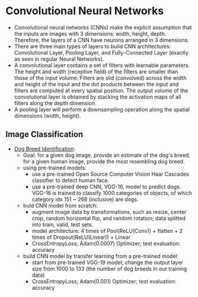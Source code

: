 # Convolutional Neural Networks

- Convolutional neural networks (CNNs) make the explicit assumption that the inputs are images with 3 dimensions: width, height, depth. Therefore, the layers of a CNN have neurons arranged in 3 dimensions.
- There are three main types of layers to build CNN architectures: Convolutional Layer, Pooling Layer, and Fully-Connected Layer (exactly as seen in regular Neural Networks). 
- A convolutional layer contains a set of filters with learnable parameters. The height and width (receptive field) of the filters are smaller than those of the input volume. Filters are slid (convolved) across the width and height of the input and the dot products between the input and filters are computed at every spatial position. The output volume of the convolutional layer is obtained by stacking the activation maps of all filters along the depth dimension. 
- A pooling layer will perform a downsampling operation along the spatial dimensions (width, height).

## Image Classification

* [Dog Breed Identification](https://github.com/msfchen/deep_learning/tree/master/convolutionalnn/dogbreed):
  - Goal: for a given dog image, provide an estimate of the dog's breed; for a given human image, provide the most resembling dog breed.  
  - using pre-trained models:
    - use a pre-trained Open Source Computer Vision Haar Cascades classifier to detect human face.
    - use a pre-trained deep CNN, VGG-16, model to predict dogs. VGG-16 is trained to classify 1000 categories of objects, of which category idx 151 ~ 268 (inclusive) are dogs.
  - buld CNN model from scratch:
    - augment image data by transformations, such as resize, center crop, random horizontal flip, and random rotation; data splitted into train, valid, test sets.
    - model architecture: 4 times of Pool(ReLU(Conv)) + flatten + 2 times of Dropout(ReLU(Linear)) + Linear
    - CrossEntropyLoss; Adam(0.0007) Optimizer; test evaluation: accuracy
  - build CNN model by transfer learning from a pre-trained model:
    - start from pre-trained VGG-19 model; change the output layer size from 1000 to 133 (the number of dog breeds in our training data)
    - CrossEntropyLoss; Adam(0.001) Optimizer; test evaluation: accuracy
